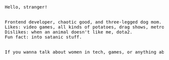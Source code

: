 
<pre>
Hello, stranger!  <br/> <br/>
Frontend developer, chaotic good, and three-legged dog mom.
Likes: video games, all kinds of potatoes, drag shows, metroidvania games.
Dislikes: when an animal doesn't like me, dota2.
Fun fact: into satanic stuff.
 <br/>
If you wanna talk about women in tech, games, or anything about technology,<a href="https://www.linkedin.com/in/marcellabarros/"> get in touch</a>!
<br/>
</pre>

 



